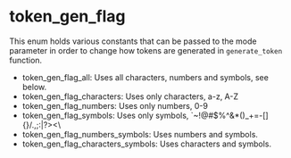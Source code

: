 # token_gen_flag
This enum holds various constants that can be passed to the mode parameter in order to change how tokens are generated in `generate_token` function.

* token_gen_flag_all: Uses all characters, numbers and symbols, see below.
* token_gen_flag_characters: Uses only characters, a-z, A-Z
* token_gen_flag_numbers: Uses only numbers, 0-9
* token_gen_flag_symbols: Uses only symbols, \`\~\!\@\#\$\%\^\&\*\(\)\_\+\=\-\[\]\{\}\/\.\,\;\:\|\?\>\<\ 
* token_gen_flag_numbers_symbols: Uses numbers and symbols.
* token_gen_flag_characters_symbols: Uses characters and symbols.
